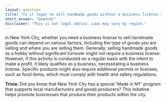 ```yaml
---
layout: question
title: "Is it legal to sell handmade goods without a business license in New York City?"
short_answer: "Depends"
disclaimer: "This is not legal advice. Laws may vary by region."
---
```


In New York City, whether you need a business license to sell handmade goods can depend on various factors, including the type of goods you are selling and where you are selling them. Generally, selling handmade goods as a hobby without significant turnover might not require a business license. However, if this activity is conducted on a regular basis with the intent to make a profit, it likely qualifies as a business, necessitating a business license. Specific products might also require additional permits or licenses, such as food items, which must comply with health and safety regulations.

**Trivia:** Did you know that New York City has a special 'Made in NY' program that supports local manufacturers and goods producers? This initiative helps promote businesses that produce their products within the city.

